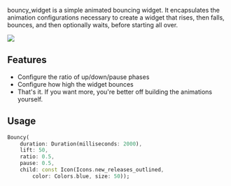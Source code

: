 bouncy_widget is a simple animated bouncing widget.  It encapsulates the animation configurations
necessary to create a widget that rises, then falls, bounces, and then optionally waits, before
starting all over.

<img src="https://raw.githubusercontent.com/sshipman/bouncy_widget/master/example/bounce_widget.gif">

## Features

* Configure the ratio of up/down/pause phases
* Configure how high the widget bounces
* That's it.  If you want more, you're better off building the animations yourself.

## Usage

```dart
Bouncy(
    duration: Duration(milliseconds: 2000),
    lift: 50,
    ratio: 0.5,
    pause: 0.5,
    child: const Icon(Icons.new_releases_outlined,
        color: Colors.blue, size: 50));
```
